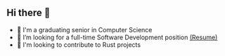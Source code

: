 ## Hi there 👋
- 📜 I'm a graduating senior in Computer Science
- 💼 I’m looking for a full-time Software Development position [(Resume)](https://andjcoll.github.io/andjcoll/)
- 🦀 I'm looking to contribute to Rust projects

<!--
**andjcoll/andjcoll** is a ✨ _special_ ✨ repository because its `README.md` (this file) appears on your GitHub profile.

Here are some ideas to get you started:

- 🔭 I’m currently working on ...
- 🌱 I’m currently learning ...
- 👯 I’m looking to collaborate on ...
- 🤔 I’m looking for help with ...
- 💬 Ask me about ...
- 📫 How to reach me: ...
- 😄 Pronouns: ...
- ⚡ Fun fact: ...
-->
